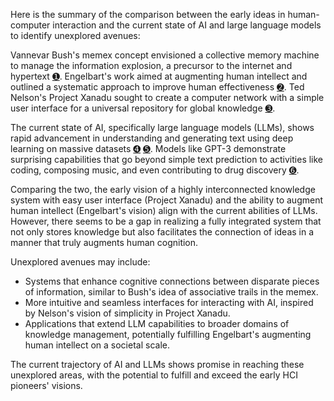 Here is the summary of the comparison between the early ideas in human-computer interaction and the current state of AI and large language models to identify unexplored avenues:

Vannevar Bush's memex concept envisioned a collective memory machine to manage the information explosion, a precursor to the internet and hypertext [➊](https://archive.org/details/as-we-may-think). Engelbart's work aimed at augmenting human intellect and outlined a systematic approach to improve human effectiveness [➋](https://archive.org/details/1962-engelbart-AHI-framework). Ted Nelson's Project Xanadu sought to create a computer network with a simple user interface for a universal repository for global knowledge [➌](https://en.wikipedia.org/wiki/Ted_Nelson).

The current state of AI, specifically large language models (LLMs), shows rapid advancement in understanding and generating text using deep learning on massive datasets [➍](https://blogs.nvidia.com/blog/2022/10/10/llms-ai-horizon/) [➎](https://www.techtarget.com/WhatIs/feature/12-of-the-best-large-language-models). Models like GPT-3 demonstrate surprising capabilities that go beyond simple text prediction to activities like coding, composing music, and even contributing to drug discovery [➏](https://hai.stanford.edu/news/how-large-language-models-will-transform-science-society-and-ai#:~:text=In%20July%202020%2C%20OpenAI%20unveiled,the%20ability%20to%20write).

Comparing the two, the early vision of a highly interconnected knowledge system with easy user interface (Project Xanadu) and the ability to augment human intellect (Engelbart's vision) align with the current abilities of LLMs. However, there seems to be a gap in realizing a fully integrated system that not only stores knowledge but also facilitates the connection of ideas in a manner that truly augments human cognition.

Unexplored avenues may include:
- Systems that enhance cognitive connections between disparate pieces of information, similar to Bush's idea of associative trails in the memex.
- More intuitive and seamless interfaces for interacting with AI, inspired by Nelson's vision of simplicity in Project Xanadu.
- Applications that extend LLM capabilities to broader domains of knowledge management, potentially fulfilling Engelbart's augmenting human intellect on a societal scale.

The current trajectory of AI and LLMs shows promise in reaching these unexplored areas, with the potential to fulfill and exceed the early HCI pioneers' visions.